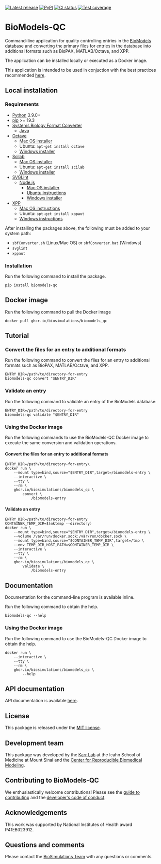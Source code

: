 [![Latest release](https://img.shields.io/github/v/release/biosimulations/biomodels-qc)](https://github.com/biosimulations/biomodels-qc/releases)
[![PyPI](https://img.shields.io/pypi/v/biomodels-qc)](https://pypi.org/project/biomodels-qc/)
[![CI status](https://github.com/biosimulations/biomodels-qc/actions/workflows/ci.yml/badge.svg)](https://github.com/biosimulations/biomodels-qc/actions/workflows/ci.yml)
[![Test coverage](https://codecov.io/gh/biosimulations/biomodels-qc/branch/dev/graph/badge.svg)](https://codecov.io/gh/biosimulations/biomodels-qc)

# BioModels-QC
Command-line application for quality controlling entries in the [BioModels database](https://www.ebi.ac.uk/biomodels/) and converting the primary files for entries in the database into additional formats such as BioPAX, MATLAB/Octave, and XPP.

The application can be installed locally or executed as a Docker image.

This application is intended to be used in conjuction with the best practices recommended [here](best-practices-for-curating-biomodels.md).

## Local installation

### Requirements
* [Python](https://python.org) 3.9.0+
* [pip](https://pip.pypa.io/) >= 19.3
* [Systems Biology Format Converter](http://sbfc.sourceforge.net/mediawiki/index.php/Main_Page)
    * [Java](https://www.java.com/)
* [Octave](https://www.gnu.org/software/octave/)
    * [Mac OS installer](https://www.gnu.org/software/octave/download)
    * Ubuntu: `apt-get install octave`
    * [Windows installer](https://www.gnu.org/software/octave/download)
* [Scilab](https://www.scilab.org/)
    * [Mac OS installer](https://www.scilab.org/download/)
    * Ubuntu: `apt-get install scilab`
    * [Windows installer](https://www.scilab.org/download/)
* [SVGLint](https://www.npmjs.com/package/svglint)
    * [Node.js](https://nodejs.org/en/)
        * [Mac OS installer](https://nodejs.org/en/download/)
        * [Ubuntu instructions](https://github.com/nodesource/distributions/blob/master/README.md)
        * [Windows installer](https://nodejs.org/en/download/)
* [XPP](http://www.math.pitt.edu/~bard/xpp/xpp.html)
    * [Mac OS instructions](http://www.math.pitt.edu/~bard/xpp/installonmac.html)
    * Ubuntu: `apt-get install xppaut`
    * [Windows instructions](http://www.math.pitt.edu/~bard/xpp/installonwindows.html)

After installing the packages above, the following must be added to your system path:
* `sbfConverter.sh` (Linux/Mac OS) or `sbfConverter.bat` (Windows)
* `svglint`
* `xppaut`

### Installation
Run the following command to install the package.
```
pip install biomodels-qc
```

## Docker image
Run the following command to pull the Docker image
```
docker pull ghcr.io/biosimulations/biomodels_qc
```

## Tutorial

### Convert the files for an entry to additional formats
Run the following command to convert the files for an entry to additional formats such as BioPAX, MATLAB/Octave, and XPP.
```
ENTRY_DIR=/path/to/directory-for-entry
biomodels-qc convert "$ENTRY_DIR"
```

### Validate an entry
Run the following command to validate an entry of the BioModels database:
```
ENTRY_DIR=/path/to/directory-for-entry
biomodels-qc validate "$ENTRY_DIR"
```

### Using the Docker image
Run the following commands to use the BioModels-QC Docker image to execute the same conversion and validation operations.

#### Convert the files for an entry to additional formats
```
ENTRY_DIR=/path/to/directory-for-entry\
docker run \
    --mount type=bind,source="$ENTRY_DIR",target=/biomodels-entry \
    --interactive \
    --tty \
    --rm \
    ghcr.io/biosimulations/biomodels_qc \
        convert \
            /biomodels-entry
```

#### Validate an entry
```
ENTRY_DIR=/path/to/directory-for-entry
CONTAINER_TEMP_DIR=$(mktemp --directory)
docker run \
    --mount type=bind,source="$ENTRY_DIR",target=/biomodels-entry \
    --volume /var/run/docker.sock:/var/run/docker.sock \
    --mount type=bind,source="$CONTAINER_TEMP_DIR",target=/tmp \
    --env TEMP_DIR_HOST_PATH=$CONTAINER_TEMP_DIR \
    --interactive \
    --tty \
    --rm \
    ghcr.io/biosimulations/biomodels_qc \
        validate \
            /biomodels-entry
```

## Documentation
Documentation for the command-line program is available inline.

Run the following command to obtain the help.
```
biomodels-qc --help
```

### Using the Docker image
Run the following command to use the BioModels-QC Docker image to obtain the help.
```
docker run \
    --interactive \
    --tty \
    --rm \
    ghcr.io/biosimulations/biomodels_qc \
        --help
```

## API documentation
API documentation is available [here](https://biosimulations.github.io/biomodels-qc/).

## License
This package is released under the [MIT license](LICENSE).

## Development team
This package was developed by the [Karr Lab](https://karrlab.org) at the Icahn School of Medicine at Mount Sinai and the [Center for Reproducible Biomedical Modeling](http://reproduciblebiomodels.org).

## Contributing to BioModels-QC
We enthusiastically welcome contributions! Please see the [guide to contributing](CONTRIBUTING.md) and the [developer's code of conduct](CODE_OF_CONDUCT.md).

## Acknowledgements
This work was supported by National Institutes of Health award P41EB023912.

## Questions and comments
Please contact the [BioSimulations Team](mailto:info@biosimulations.org) with any questions or comments.
